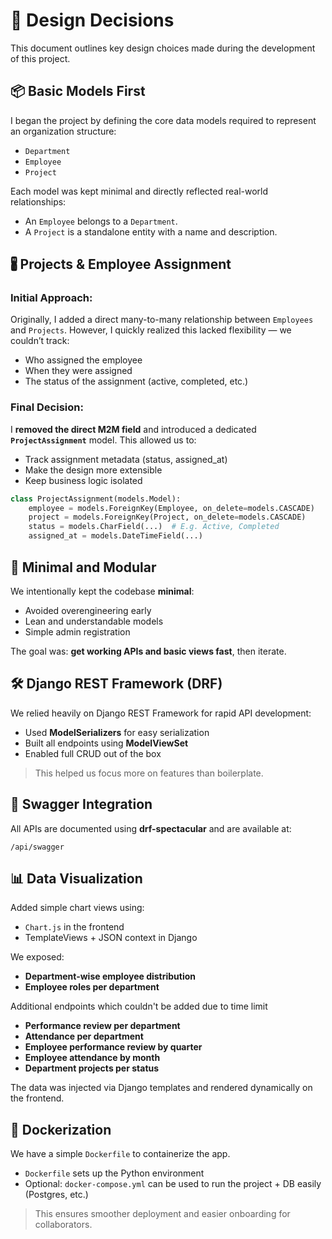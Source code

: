 # 🧠 Design Decisions

This document outlines key design choices made during the development of this project.


## 📦 Basic Models First

I began the project by defining the core data models required to represent an organization structure:

- `Department`
- `Employee`
- `Project`

Each model was kept minimal and directly reflected real-world relationships:
- An `Employee` belongs to a `Department`.
- A `Project` is a standalone entity with a name and description.


## 🖁️ Projects & Employee Assignment

### Initial Approach:
Originally, I added a direct many-to-many relationship between `Employees` and `Projects`. However, I quickly realized this lacked flexibility — we couldn’t track:
- Who assigned the employee
- When they were assigned
- The status of the assignment (active, completed, etc.)

### Final Decision:
I **removed the direct M2M field** and introduced a dedicated **`ProjectAssignment`** model. This allowed us to:
- Track assignment metadata (status, assigned_at)
- Make the design more extensible
- Keep business logic isolated

```python
class ProjectAssignment(models.Model):
    employee = models.ForeignKey(Employee, on_delete=models.CASCADE)
    project = models.ForeignKey(Project, on_delete=models.CASCADE)
    status = models.CharField(...)  # E.g. Active, Completed
    assigned_at = models.DateTimeField(...)
```


## 🧘 Minimal and Modular

We intentionally kept the codebase **minimal**:
- Avoided overengineering early
- Lean and understandable models
- Simple admin registration

The goal was: **get working APIs and basic views fast**, then iterate.


## 🛠️ Django REST Framework (DRF)

We relied heavily on Django REST Framework for rapid API development:
- Used **ModelSerializers** for easy serialization
- Built all endpoints using **ModelViewSet**
- Enabled full CRUD out of the box

> This helped us focus more on features than boilerplate.


## 🥪 Swagger Integration

All APIs are documented using **drf-spectacular** and are available at:

```
/api/swagger
```



## 📊 Data Visualization

Added simple chart views using:
- `Chart.js` in the frontend
- TemplateViews + JSON context in Django

We exposed:
- **Department-wise employee distribution**
- **Employee roles per department**

Additional endpoints which couldn't be added due to time limit
- **Performance review per department**
- **Attendance per department**
- **Employee performance review by quarter**
- **Employee attendance by month**
- **Department projects per status**

The data was injected via Django templates and rendered dynamically on the frontend.


## 🐳 Dockerization

We have a simple `Dockerfile` to containerize the app.

- `Dockerfile` sets up the Python environment
- Optional: `docker-compose.yml` can be used to run the project + DB easily (Postgres, etc.)

> This ensures smoother deployment and easier onboarding for collaborators.

